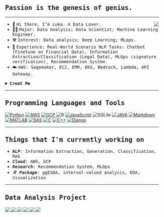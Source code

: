 
    
## <samp align="center">Passion is the genesis of genius.</samp>

---
<img align="right" src="https://github-readme-stats-anuraghazra1.vercel.app/api/top-langs/?username=kiangkiangkiang&layout=compact&theme=onedark" />

- 👋 <samp>Hi there, I’m Luka. A Data Lover.</samp>
- 👨‍💻 <samp>Major: Data Analysis; Data Scientist; Machine Learning Engineer.</samp>
- 🛠 <samp>Interest: Data analysis; Deep Learning; MLops.</samp>
- 🙋 <samp>Experience: Real-World Scenario NLP Tasks: Chatbot (Finetune on Financial Data), Information Extraction/Classification (Legal Data), MLOps (signature verification), Recommendation System.</samp>
- :cloud: <samp> AWS: Sagemaker, EC2, EMR, EKS, Bedrock, Lambda, API Gateway. </samp>
<!--- 
kiangkiangkiang/kiangkiangkiang is a ✨ special ✨ repository because its `README.md` (this file) appears on your GitHub profile.
You can click the Preview link to take a look at your changes.
--->

<details>	
  <summary><b><samp>Creat Me</samp></b></summary>
    
```r
R6Class(
  classname = "Luka",
  public = list(
    #' @field
    Me = "list",
    
    #' @description
    initialize = function(){
      print("Passion is the genesis of genius.")
      self$Me$UserName <- "Luka Jiang"
      self$Me$Code <- c("R", "Python")
      self$Me$Country <- "Taiwan"
      self$Me$Major <- "Statistics"
      self$Me$Ambitions <- "Data Scientist"
    },
    getSkill = function(){
      return(c("Data Visualization",
               "Statistical Analysis",
               "Machine learning"))
    },
    getSocial = function(){
      return(c("Twitch",
               "Line",
               "Facebook"))
    }
  )
)
```
                           
</details>
    
---

## <samp>Programming Languages and Tools</samp>

<p>    
    <a href="#"><img alt="Python"  src="https://img.shields.io/badge/python%20-%23F7DF1E.svg?logo=python&logoColor=black"></a>
    <a href="#"><img alt="AWS" src="https://img.shields.io/badge/AWS%20-%23E34F26.svg?logo=AWS&logoColor=white"></a>
    <a href="#"><img alt="GCP" src="https://img.shields.io/badge/GCP%20-%231572B6.svg?logo=GCP&logoColor=white"></a>
    <img alt="R" src="https://img.shields.io/badge/-R-276DC3?style=flat-square&logo=r&logoColor=white" />
    <a href="#"><img alt="JavaScript" src="https://img.shields.io/badge/JavaScript%20-%23F7DF1E.svg?logo=javascript&logoColor=black"></a>  
    <img alt="SQLite" src="https://img.shields.io/badge/-SQL-003B57?style=flat-square&logo=sqlite&logoColor=white" />
    <a href="#"><img alt="JAVA" src="https://img.shields.io/badge/JAVA%20-%23E34F26.svg?logo=JAVA&logoColor=white"></a>
    <a href="#"><img alt="Markdown" src="https://img.shields.io/badge/Markdown-%23000000.svg?logo=markdown&logoColor=white"></a>
    <a href="#"><img alt="MATLAB"  src="https://img.shields.io/badge/MATLAB%20-%23E34F26.svg?logo=MATLAB&logoColor=white"></a>
    <a href="#"><img alt="SAS"  src="https://img.shields.io/badge/SAS%20-%231572B6.svg?logo=sas&logoColor=white"></a>
    <a href="#"><img alt="C" src="https://img.shields.io/badge/C%20-%232370ED.svg?logo=c&logoColor=white"></a>
    <a href="#"><img alt="C++" src="https://img.shields.io/badge/C++%20-%2300599C.svg?logo=c%2B%2B&logoColor=white"></a>
    <!--<a href="#"><img alt="MySQL"  src="https://img.shields.io/badge/MySQL-%23000000.svg?logo=MySQL&logoColor=white"></a>-->
    <a href="#"><img alt="Django"  src="https://img.shields.io/badge/Django%20-%23F7DF1E.svg?logo=Django&logoColor=black"></a>
</p>


---
## <samp>Things that I'm currently working on</samp>

- <samp><em><b>NLP</b></em>: Information Extraction, Generation, Classification, RAG</samp>
- <samp><em><b>Cloud</b></em>: AWS, GCP</samp>
- <samp><em><b>Research</b></em>: Recommendation System, MLOps</samp>
- <samp><em><b>Ｒ Package</b></em>: ggESDA, interval-valued analysis, EDA, Visualization</samp>

---


## <samp>Data Analysis Project</samp>
  
  <a href="https://github.com/kiangkiangkiang/ggESDA">
  <img align="center" src="https://github-readme-stats.vercel.app/api/pin/?username=kiangkiangkiang&repo=ggESDA&theme=great-gatsby" />
</a>
  <a href="https://github.com/kiangkiangkiang/Two-Stage-Method-For-Chinese-NLP">
  <img align="center" src="https://github-readme-stats.vercel.app/api/pin/?username=kiangkiangkiang&repo=Two-Stage-Method-For-Chinese-NLP&theme=great-gatsby" />
</a>
<a href="https://github.com/kiangkiangkiang/Information-Extraction-for-Chinese-NLP">
  <img align="center" src="https://github-readme-stats.vercel.app/api/pin/?username=kiangkiangkiang&repo=Information-Extraction-for-Chinese-NLP&theme=great-gatsby" />
</a>
<a href="https://github.com/kiangkiangkiang/Apartment-Recommended-system">
  <img align="center" src="https://github-readme-stats.vercel.app/api/pin/?username=kiangkiangkiang&repo=Apartment-Recommended-system&theme=great-gatsby" />
</a>
  <a href="https://github.com/kiangkiangkiang/AWS-Sagemaker-Face-Detection-Example">
  <img align="center" src="https://github-readme-stats.vercel.app/api/pin/?username=kiangkiangkiang&repo=AWS-Sagemaker-Face-Detection-Example&theme=great-gatsby" />
</a>
<a href="https://github.com/kiangkiangkiang/GCP-Monitor">
  <img align="center" src="https://github-readme-stats.vercel.app/api/pin/?username=kiangkiangkiang&repo=GCP-Monitor&theme=great-gatsby" />
</a>

  




